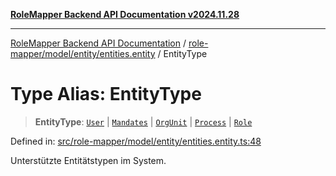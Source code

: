 [**RoleMapper Backend API Documentation v2024.11.28**](../../../../../README.md)

***

[RoleMapper Backend API Documentation](../../../../../modules.md) / [role-mapper/model/entity/entities.entity](../README.md) / EntityType

# Type Alias: EntityType

> **EntityType**: [`User`](../../user.entity/classes/User.md) \| [`Mandates`](../../mandates.entity/classes/Mandates.md) \| [`OrgUnit`](../../org-unit.entity/classes/OrgUnit.md) \| [`Process`](../../process.entity/classes/Process.md) \| [`Role`](../../roles.entity/classes/Role.md)

Defined in: [src/role-mapper/model/entity/entities.entity.ts:48](https://github.com/FlowCraft-AG/RoleMapper/blob/60ae5b0c50e531d470a492fa6758544dd7523d6f/backend/src/role-mapper/model/entity/entities.entity.ts#L48)

Unterstützte Entitätstypen im System.
